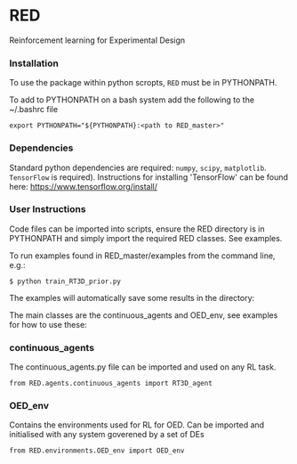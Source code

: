 # RED
Reinforcement learning for Experimental Design

### Installation
To use the package within python scropts, `RED` must be in PYTHONPATH.

To add to PYTHONPATH on a bash system add the following to the ~/.bashrc file

```console
export PYTHONPATH="${PYTHONPATH}:<path to RED_master>"
```

### Dependencies
Standard python dependencies are required: `numpy`, `scipy`, `matplotlib`.  `TensorFlow` is required). Instructions for installing 'TensorFlow' can be found here:
 https://www.tensorflow.org/install/

### User Instructions
Code files can be imported into scripts, ensure the RED directory is in PYTHONPATH and simply import the required RED classes. See examples.

To run examples found in RED_master/examples from the command line, e.g.:

```console
$ python train_RT3D_prior.py 
```

The examples will automatically save some results in the directory:


The main classes are the continuous_agents and OED_env, see examples for how to use these:

### continuous_agents
The continuous_agents.py file can be imported and used on any RL task.
```console
from RED.agents.continuous_agents import RT3D_agent
```

### OED_env
Contains the environments used for RL for OED. Can be imported and initialised with any system goverened by a set of DEs

```console
from RED.environments.OED_env import OED_env
```
